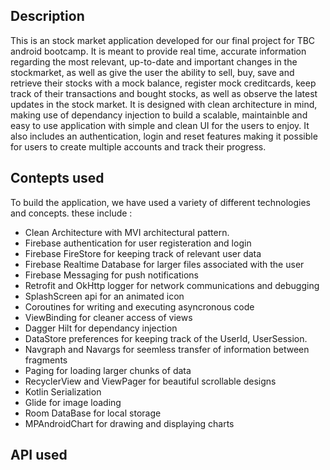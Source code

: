 ## Description

This is an stock market application developed for our final project for TBC android bootcamp. It is meant to provide real time, accurate information regarding the most relevant, up-to-date and important changes in the stockmarket, as well as give the user 
the ability to sell, buy, save and retrieve their stocks with a mock balance, register mock creditcards, keep track of their transactions and bought stocks, as well as observe the latest updates in the stock market. It is designed with clean architecture in mind,
making use of dependancy injection to build a scalable, maintainble and easy to use application with simple and clean UI for the users to enjoy. It also includes an authentication, login and reset features making it possible for users to create multiple accounts and track
their progress. 

## Contepts used 

To build the application, we have used a variety of different technologies and concepts. these include : 

- Clean Architecture with MVI architectural pattern.
- Firebase authentication for user registeration and login
- Firebase FireStore for keeping track of relevant user data
- Firebase Realtime Database for larger files associated with the user
- Firebase Messaging for push notifications
- Retrofit and OkHttp logger for network communications and debugging
- SplashScreen api for an animated icon
- Coroutines for writing and executing asyncronous code
- ViewBinding for cleaner access of views
- Dagger Hilt for dependancy injection
- DataStore preferences for keeping track of the UserId, UserSession.
- Navgraph and Navargs for seemless transfer of information between fragments
- Paging for loading larger chunks of data
- RecyclerView and ViewPager for beautiful scrollable designs
- Kotlin Serialization
- Glide for image loading
- Room DataBase for local storage
- MPAndroidChart for drawing and displaying charts

## API used
